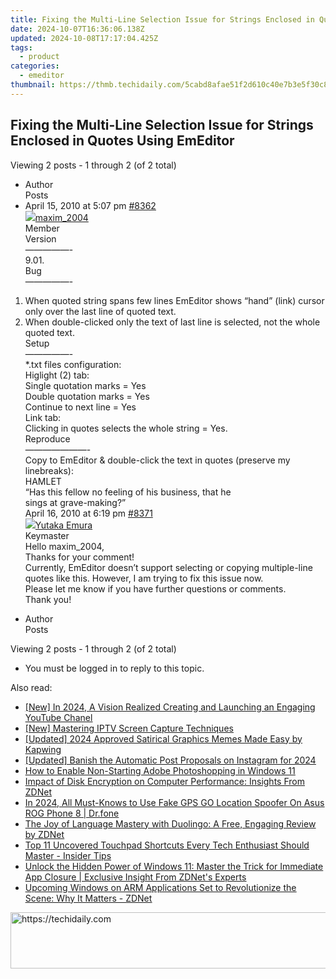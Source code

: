 ```yaml
---
title: Fixing the Multi-Line Selection Issue for Strings Enclosed in Quotes Using EmEditor
date: 2024-10-07T16:36:06.138Z
updated: 2024-10-08T17:17:04.425Z
tags:
  - product
categories:
  - emeditor
thumbnail: https://thmb.techidaily.com/5cabd8afae51f2d610c40e7b3e5f30c80fd0a554cd872de0aa746e8545edfc3c.jpg
---
```


## Fixing the Multi-Line Selection Issue for Strings Enclosed in Quotes Using EmEditor

Viewing 2 posts - 1 through 2 (of 2 total)

* Author  
Posts
* April 15, 2010 at 5:07 pm [#8362](https://tools.techidaily.com/emeditor/products/)  
[![](https://secure.gravatar.com/avatar/fdade5566b8368a9f0a683fbc8b893f1?s=80&d=identicon&r=g)maxim\_2004](https://www.emeditor.com/forums/users/maxim%5F2004/ "View maxim_2004's profile")  
Member  
Version  
 —————-  
 9.01.  
 Bug  
 —————-  
 1) When quoted string spans few lines EmEditor shows “hand” (link) cursor only over the last line of quoted text.  
 2) When double-clicked only the text of last line is selected, not the whole quoted text.  
 Setup  
 —————-  
 \*.txt files configuration:  
 Higlight (2) tab:  
 Single quotation marks = Yes  
 Double quotation marks = Yes  
 Continue to next line = Yes  
 Link tab:  
 Clicking in quotes selects the whole string = Yes.  
 Reproduce  
 ———————-  
 Copy to EmEditor & double-click the text in quotes (preserve my linebreaks):  
 HAMLET  
 “Has this fellow no feeling of his business, that he  
 sings at grave-making?”  
April 16, 2010 at 6:19 pm [#8371](https://tools.techidaily.com/emeditor/products/)  
[![](https://secure.gravatar.com/avatar/a0a6377144ed3636f985d87303f65ed2?s=80&d=identicon&r=g)Yutaka Emura](https://www.emeditor.com/forums/users/yemura/ "View Yutaka Emura's profile")  
Keymaster  
Hello maxim\_2004,  
 Thanks for your comment!  
 Currently, EmEditor doesn’t support selecting or copying multiple-line quotes like this. However, I am trying to fix this issue now.  
 Please let me know if you have further questions or comments.  
 Thank you!
* Author  
Posts

Viewing 2 posts - 1 through 2 (of 2 total)

* You must be logged in to reply to this topic.

<ins class="adsbygoogle"
     style="display:block"
     data-ad-format="autorelaxed"
     data-ad-client="ca-pub-7571918770474297"
     data-ad-slot="1223367746"></ins>

<ins class="adsbygoogle"
     style="display:block"
     data-ad-client="ca-pub-7571918770474297"
     data-ad-slot="8358498916"
     data-ad-format="auto"
     data-full-width-responsive="true"></ins>

<span class="atpl-alsoreadstyle">Also read:</span>
<div><ul>
<li><a href="https://youtube-sure.techidaily.com/n-2024-a-vision-realized-creating-and-launching-an-engaging-youtube-chanel/"><u>[New] In 2024, A Vision Realized Creating and Launching an Engaging YouTube Chanel</u></a></li>
<li><a href="https://video-capture.techidaily.com/new-mastering-iptv-screen-capture-techniques/"><u>[New] Mastering IPTV Screen Capture Techniques</u></a></li>
<li><a href="https://vp-tips.techidaily.com/updated-2024-approved-satirical-graphics-memes-made-easy-by-kapwing/"><u>[Updated] 2024 Approved Satirical Graphics Memes Made Easy by Kapwing</u></a></li>
<li><a href="https://instagram-videos.techidaily.com/updated-banish-the-automatic-post-proposals-on-instagram-for-2024/"><u>[Updated] Banish the Automatic Post Proposals on Instagram for 2024</u></a></li>
<li><a href="https://win11-tips.techidaily.com/how-to-enable-non-starting-adobe-photoshopping-in-windows-11/"><u>How to Enable Non-Starting Adobe Photoshopping in Windows 11</u></a></li>
<li><a href="https://win-workspace.techidaily.com/impact-of-disk-encryption-on-computer-performance-insights-from-zdnet/"><u>Impact of Disk Encryption on Computer Performance: Insights From ZDNet</u></a></li>
<li><a href="https://change-location.techidaily.com/in-2024-all-must-knows-to-use-fake-gps-go-location-spoofer-on-asus-rog-phone-8-drfone-by-drfone-virtual-android/"><u>In 2024, All Must-Knows to Use Fake GPS GO Location Spoofer On Asus ROG Phone 8 | Dr.fone</u></a></li>
<li><a href="https://win-workspace.techidaily.com/the-joy-of-language-mastery-with-duolingo-a-free-engaging-review-by-zdnet/"><u>The Joy of Language Mastery with Duolingo: A Free, Engaging Review by ZDNet</u></a></li>
<li><a href="https://win-workspace.techidaily.com/top-11-uncovered-touchpad-shortcuts-every-tech-enthusiast-should-master-insider-tips/"><u>Top 11 Uncovered Touchpad Shortcuts Every Tech Enthusiast Should Master - Insider Tips</u></a></li>
<li><a href="https://win-workspace.techidaily.com/unlock-the-hidden-power-of-windows-11-master-the-trick-for-immediate-app-closure-exclusive-insight-from-zdnets-experts/"><u>Unlock the Hidden Power of Windows 11: Master the Trick for Immediate App Closure | Exclusive Insight From ZDNet's Experts</u></a></li>
<li><a href="https://win-workspace.techidaily.com/upcoming-windows-on-arm-applications-set-to-revolutionize-the-scene-why-it-matters-zdnet/"><u>Upcoming Windows on ARM Applications Set to Revolutionize the Scene: Why It Matters - ZDNet</u></a></li>
</ul></div>

<!-- affiliate ads begin -->
<a href="https://appsumo.8odi.net/c/5597632/2144283/7443" target="_top" id="2144283">
  <img src="//a.impactradius-go.com/display-ad/7443-2144283" border="0" alt="https://techidaily.com" width="600" height="90"/>
</a>
<img height="0" width="0" src="https://appsumo.8odi.net/i/5597632/2144283/7443" style="position:absolute;visibility:hidden;" border="0" />
<!-- affiliate ads end -->

